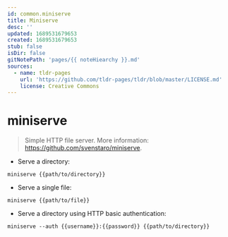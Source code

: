 ```yaml
---
id: common.miniserve
title: Miniserve
desc: ''
updated: 1689531679653
created: 1689531679653
stub: false
isDir: false
gitNotePath: 'pages/{{ noteHiearchy }}.md'
sources:
  - name: tldr-pages
    url: 'https://github.com/tldr-pages/tldr/blob/master/LICENSE.md'
    license: Creative Commons
---
```

# miniserve

> Simple HTTP file server.
> More information: <https://github.com/svenstaro/miniserve>.

- Serve a directory:

`miniserve {{path/to/directory}}`

- Serve a single file:

`miniserve {{path/to/file}}`

- Serve a directory using HTTP basic authentication:

`miniserve --auth {{username}}:{{password}} {{path/to/directory}}`

